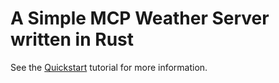 # A Simple MCP Weather Server written in Rust

See the [Quickstart](https://modelcontextprotocol.io/quickstart) tutorial for more information.

